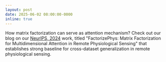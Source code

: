 ```yaml
---
layout: post
date: 2025-06-02 08:00:00-0000
inline: true
---
```


How matrix factorization can serve as attention mechanism? Check out our blog on our <a href="/blog/2025/FactorizePhys/">NeurIPS, 2024</a> work, titled "FactorizePhys: Matrix Factorization for Multidimensional Attention in Remote Physiological Sensing" that establishes strong baseline for cross-dataset generalization in remote physiological sensing.
